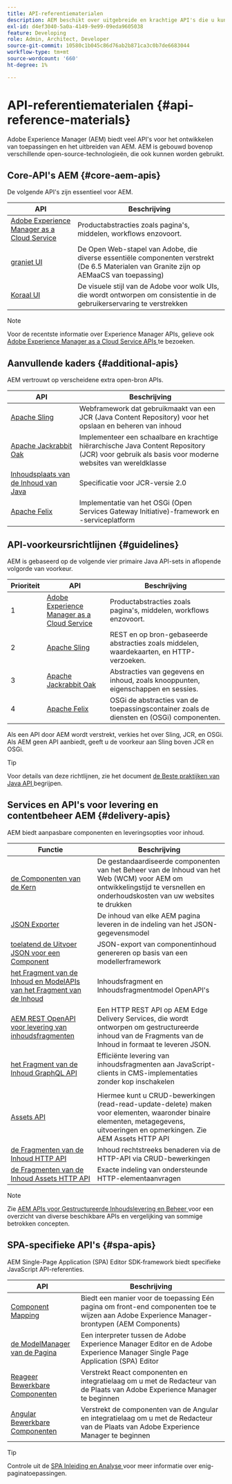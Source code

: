 ```yaml
---
title: API-referentiematerialen
description: AEM beschikt over uitgebreide en krachtige API's die u kunt gebruiken voor uw digitale-ervaringsproject.
exl-id: d4ef3040-5a0a-4149-9e99-09eda9605038
feature: Developing
role: Admin, Architect, Developer
source-git-commit: 10580c1b045c86d76ab2b871ca3c0b7de6683044
workflow-type: tm+mt
source-wordcount: '660'
ht-degree: 1%

---
```


# API-referentiematerialen {#api-reference-materials}

Adobe Experience Manager (AEM) biedt veel API&#39;s voor het ontwikkelen van toepassingen en het uitbreiden van AEM. AEM is gebouwd bovenop verschillende open-source-technologieën, die ook kunnen worden gebruikt.

## Core-API&#39;s AEM {#core-aem-apis}

De volgende API&#39;s zijn essentieel voor AEM.

| API | Beschrijving |
|---|---|
| [ Adobe Experience Manager as a Cloud Service ](https://www.adobe.io/experience-manager/reference-materials/cloud-service/javadoc/index.html) | Productabstracties zoals pagina&#39;s, middelen, workflows enzovoort. |
| [ graniet UI ](https://helpx.adobe.com/experience-manager/6-5/sites/developing/using/reference-materials/granite-ui/api/jcr_root/libs/granite/ui/index.html#) | De Open Web-stapel van Adobe, die diverse essentiële componenten verstrekt (De 6.5 Materialen van Granite zijn op AEMaaCS van toepassing) |
| [ Koraal UI ](https://opensource.adobe.com/coral-spectrum/documentation/) | De visuele stijl van de Adobe voor wolk UIs, die wordt ontworpen om consistentie in de gebruikerservaring te verstrekken |

<!---
|Editor core JavaScript API reference|Provides all the base objects and concepts to support authoring of content resources|
--->

>[!NOTE]
>
>Voor de recentste informatie over Experience Manager APIs, gelieve ook [ Adobe Experience Manager as a Cloud Service APIs ](https://developer.adobe.com/experience-cloud/experience-manager-apis/) te bezoeken.

## Aanvullende kaders {#additional-apis}

AEM vertrouwt op verscheidene extra open-bron APIs.

| API | Beschrijving |
|---|---|
| [ Apache Sling ](https://sling.apache.org/apidocs/sling11/) | Webframework dat gebruikmaakt van een JCR (Java Content Repository) voor het opslaan en beheren van inhoud |
| [ Apache Jackrabbit Oak ](https://jackrabbit.apache.org/oak/docs/oak_api/overview.html) | Implementeer een schaalbare en krachtige hiërarchische Java Content Repository (JCR) voor gebruik als basis voor moderne websites van wereldklasse |
| [ Inhoudsplaats van de Inhoud van Java ](https://www.adobe.io/experience-manager/reference-materials/spec/javax.jcr/javadocs/jcr-2.0/index.html) | Specificatie voor JCR-versie 2.0 |
| [ Apache Felix ](https://felix.apache.org) | Implementatie van het OSGi (Open Services Gateway Initiative)-framework en -serviceplatform |

## API-voorkeursrichtlijnen {#guidelines}

AEM is gebaseerd op de volgende vier primaire Java API-sets in aflopende volgorde van voorkeur.

| Prioriteit | API | Beschrijving |
|---|---|---|
| 1 | [ Adobe Experience Manager as a Cloud Service ](https://www.adobe.io/experience-manager/reference-materials/cloud-service/javadoc/index.html) | Productabstracties zoals pagina&#39;s, middelen, workflows enzovoort. |
| 2 | [ Apache Sling ](https://sling.apache.org/apidocs/sling11/) | REST en op bron-gebaseerde abstracties zoals middelen, waardekaarten, en HTTP- verzoeken. |
| 3 | [ Apache Jackrabbit Oak ](https://jackrabbit.apache.org/oak/docs/oak_api/overview.html) | Abstracties van gegevens en inhoud, zoals knooppunten, eigenschappen en sessies. |
| 4 | [ Apache Felix ](https://felix.apache.org/) | OSGi de abstracties van de toepassingscontainer zoals de diensten en (OSGi) componenten. |

Als een API door AEM wordt verstrekt, verkies het over Sling, JCR, en OSGi. Als AEM geen API aanbiedt, geeft u de voorkeur aan Sling boven JCR en OSGi.

>[!TIP]
>
>Voor details van deze richtlijnen, zie het document [ de Beste praktijken van Java API ](https://experienceleague.adobe.com/docs/experience-manager-learn/foundation/development/understand-java-api-best-practices.html) begrijpen.

## Services en API&#39;s voor levering en contentbeheer AEM {#delivery-apis}

AEM biedt aanpasbare componenten en leveringsopties voor inhoud.

| Functie | Beschrijving |
|---|---|
| [ de Componenten van de Kern ](https://experienceleague.adobe.com/docs/experience-manager-core-components/using/introduction.html) | De gestandaardiseerde componenten van het Beheer van de Inhoud van het Web (WCM) voor AEM om ontwikkelingstijd te versnellen en onderhoudskosten van uw websites te drukken |
| [ JSON Exporter ](/help/implementing/developing/components/json-exporter.md) | De inhoud van elke AEM pagina leveren in de indeling van het JSON-gegevensmodel |
| [ toelatend de Uitvoer JSON voor een Component ](/help/implementing/developing/components/enabling-json-exporter.md) | JSON-export van componentinhoud genereren op basis van een modellerframework |
| [ het Fragment van de Inhoud en ModelAPIs van het Fragment van de Inhoud ](/help/headless/content-fragment-openapis.md) | Inhoudsfragment en Inhoudsfragmentmodel OpenAPI&#39;s |
| [ AEM REST OpenAPI voor levering van inhoudsfragmenten ](/help/headless/aem-rest-openapi-content-fragment-delivery.md) | Een HTTP REST API op AEM Edge Delivery Services, die wordt ontworpen om gestructureerde inhoud van de Fragments van de Inhoud in formaat te leveren JSON. |
| [ het Fragment van de Inhoud GraphQL API ](/help/headless/graphql-api/content-fragments.md) | Efficiënte levering van inhoudsfragmenten aan JavaScript-clients in CMS-implementaties zonder kop inschakelen |
|  |  |
| [ Assets API ](/help/assets/mac-api-assets.md) | Hiermee kunt u CRUD-bewerkingen (read-read-update-delete) maken voor elementen, waaronder binaire elementen, metagegevens, uitvoeringen en opmerkingen. Zie AEM Assets HTTP API |
| [ de Fragmenten van de Inhoud HTTP API ](/help/assets/content-fragments/assets-api-content-fragments.md) | Inhoud rechtstreeks benaderen via de HTTP-API via CRUD-bewerkingen |
| [ de Fragmenten van de Inhoud Assets HTTP API ](https://experienceleague.adobe.com/docs/experience-manager-cloud-service/assets/admin/mac-api-assets.html) | Exacte indeling van ondersteunde HTTP-elementaanvragen |

>[!NOTE]
>
>Zie [ AEM APIs voor Gestructureerde Inhoudslevering en Beheer ](/help/headless/apis-headless-and-content-fragments.md) voor een overzicht van diverse beschikbare APIs en vergelijking van sommige betrokken concepten.

## SPA-specifieke API&#39;s {#spa-apis}

AEM Single-Page Application (SPA) Editor SDK-framework biedt specifieke JavaScript API-referenties.

| API | Beschrijving |
|---|---|
| [ Component Mapping ](https://www.npmjs.com/package/@adobe/aem-spa-component-mapping) | Biedt een manier voor de toepassing Eén pagina om front-end componenten toe te wijzen aan Adobe Experience Manager-brontypen (AEM Components) |
| [ de ModelManager van de Pagina ](https://www.npmjs.com/package/@adobe/aem-spa-page-model-manager) | Een interpreter tussen de Adobe Experience Manager Editor en de Adobe Experience Manager Single Page Application (SPA) Editor |
| [ Reageer Bewerkbare Componenten ](https://www.npmjs.com/package/@adobe/aem-react-editable-components) | Verstrekt React componenten en integratielaag om u met de Redacteur van de Plaats van Adobe Experience Manager te beginnen |
| [ Angular Bewerkbare Componenten ](https://www.npmjs.com/package/@adobe/aem-angular-editable-components) | Verstrekt de componenten van de Angular en integratielaag om u met de Redacteur van de Plaats van Adobe Experience Manager te beginnen |

>[!TIP]
>
>Controle uit de [ SPA Inleiding en Analyse ](/help/implementing/developing/hybrid/introduction.md) voor meer informatie over enig-paginatoepassingen.
